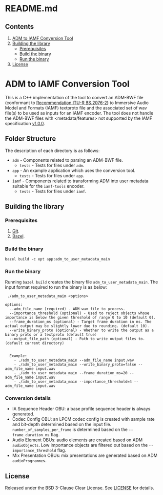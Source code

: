# README.md

## Contents

1.  [ADM to IAMF Conversion Tool](#ADM-to-IAMF-Conversion-Tool)
2.  [Building the library](#ADM-Building-the-LibraryTool)
    -   [Prerequisites](#Prerequisites)
    -   [Build the binary](#Build-the-binary)
    -   [Run the binary](#Run-the-binary)
3.  [License](#License)

# ADM to IAMF Conversion Tool

This is a C++ implementation of the tool to convert an ADM-BWF file (conformant
to
[Recommendation ITU-R BS.2076-2](https://www.itu.int/dms_pubrec/itu-r/rec/bs/R-REC-BS.2076-2-201910-I!!PDF-E.pdf))
to Immersive Audio Model and Formats (IAMF) textproto file and the associated
set of wav file(s) to be used as inputs for an IAMF encoder. The tool does not
handle the ADM-BWF files with <metadata/features> not supported by the IAMF
specification [v1.0.0](https://aomediacodec.github.io/iamf/v1.0.0.html).

## Folder Structure

The description of each directory is as follows:

*   `adm` - Components related to parsing an ADM-BWF file.
    *   `tests` - Tests for files under `adm`.
*   `app` - An example application which uses the conversion tool.
    *   `tests` - Tests for files under `app`.
*   `iamf` - Components related to transforming ADM into user metadata suitable
    for the `iamf-tools` encoder.
    *   `tests` - Tests for files under `iamf`.

## Building the library

### Prerequisites

1.  [Git](https://git-scm.com/).
2.  [Bazel](https://bazel.build/start).

### Build the binary

```
bazel build -c opt app:adm_to_user_metadata_main
```

### Run the binary

Running `bazel build` creates the binary file `adm_to_user_metadata_main`. The
input format required to run the binary is as below:

```
 ./adm_to_user_metadata_main <options>

options:
  --adm_file_name (required) - ADM wav file to process.
  --importance_threshold (optional) - Used to reject objects whose importance is below the given threshold of range 0 to 10 (default 0).
  --frame_duration_ms (optional) - Target frame duration in ms. The actual output may be slightly lower due to rounding. (default 10).
  --write_binary_proto (optional) - Whether to write the output as a binary proto or a textproto (default true)
  --output_file_path (optional) - Path to write output files to. (default current directory)


  Example:
    - ./adm_to_user_metadata_main --adm_file_name input.wav
    - ./adm_to_user_metadata_main --write_binary_proto=false --adm_file_name input.wav
    - ./adm_to_user_metadata_main --frame_duration_ms=20 --adm_file_name input.wav
    - ./adm_to_user_metadata_main --importance_threshold=4 --adm_file_name input.wav
```

### Conversion details

-   IA Sequence Header OBU: a base profile sequence header is always generated.
-   Codec Config OBU: an LPCM codec config is created with sample rate and
    bit-depth determined based on the input file. `number_of_samples_per_frame`
    is determined based on the `--frame_duration_ms` flag.
-   Audio Element OBUs: audio elements are created based on ADM `audioObjects`.
    Low importance objects are filtered out based on the
    `--importance_threshold` flag.
-   Mix Presentation OBUs: mix presentations are generated based on ADM
    `audioProgramme`s.

## License

Released under the BSD 3-Clause Clear License. See [LICENSE](LICENSE) for
details.
